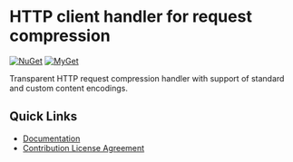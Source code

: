# HTTP client handler for request compression
[![NuGet](https://img.shields.io/nuget/vpre/Anemonis.Extensions.RequestCompression.svg?style=flat-square)](https://www.nuget.org/packages/Anemonis.Extensions.RequestCompression)
[![MyGet](https://img.shields.io/myget/alexanderkozlenko/vpre/Anemonis.Extensions.RequestCompression.svg?label=myget&style=flat-square)](https://www.myget.org/feed/alexanderkozlenko/package/nuget/Anemonis.Extensions.RequestCompression)


Transparent HTTP request compression handler with support of standard and custom content encodings.

## Quick Links

- [Documentation](./DOCUMENTATION.md)
- [Contribution License Agreement](./CONTRIBUTION_LICENSE_AGREEMENT.md)
